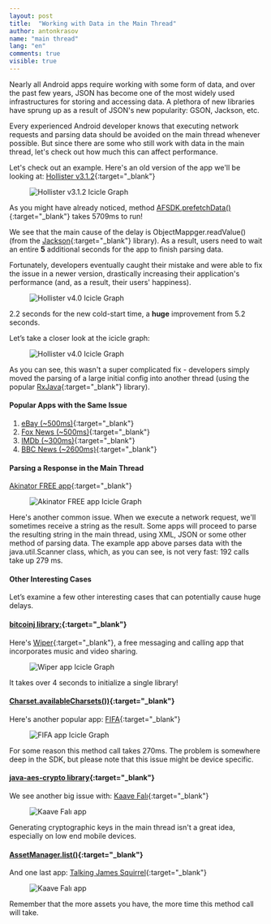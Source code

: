 ```yaml
---
layout: post
title:  "Working with Data in the Main Thread"
author: antonkrasov
name: "main thread"
lang: "en"
comments: true
visible: true
---
```


Nearly all Android apps require working with some form of data, and over the past few years, JSON has become one of the most widely used infrastructures for storing and accessing data. A plethora of new libraries have sprung up as a result of JSON's new popularity: GSON, Jackson, etc.

Every experienced Android developer knows that executing network requests and parsing data should be avoided on the main thread whenever possible. But since there are some who still work with data in the main thread, let's check out how much this can affect performance.

Let's check out an example. Here's an old version of the app we'll be looking at: [Hollister v3.1.2](https://nimbledroid.com/play/com.abercrombie.hollister?p=24MpWQo0PFe7cX#Icicle%20Graph){:target="_blank"}  

<figure><img src="{{ site.baseurl }}/assets/working-with-data-in-main-thread/prefetchData.png" alt="Hollister v3.1.2 Icicle Graph" /></figure>

As you might have already noticed, method [AFSDK.prefetchData()](https://nimbledroid.com/play/com.abercrombie.hollister?p=24MpWQo0PFe7cX#AFSDK.prefetchData()){:target="_blank"} takes 5709ms to run!

We see that the main cause of the delay is ObjectMappger.readValue() (from the [Jackson](http://wiki.fasterxml.com/JacksonHome){:target="_blank"} library). As a result, users need to wait an entire **5** additional seconds for the app to finish parsing data.

Fortunately, developers eventually caught their mistake and were able to fix the issue in a newer version, drastically increasing their application's performance (and, as a result, their users' happiness).

<figure><img src="{{ site.baseurl }}/assets/working-with-data-in-main-thread/new_version.png" alt="Hollister v4.0 Icicle Graph" /></figure>

2.2 seconds for the new cold-start time, a **huge** improvement from 5.2 seconds.  

Let’s take a closer look at the icicle graph:

<figure><img src="{{ site.baseurl }}/assets/working-with-data-in-main-thread/new_version_icicle_graph.png" alt="Hollister v4.0 Icicle Graph" /></figure>

As you can see, this wasn't a super complicated fix - developers simply moved the parsing of a large initial config into another thread (using the popular [RxJava](https://github.com/ReactiveX/RxJava){:target="_blank"} library).

#### **Popular Apps with the Same Issue**

1. [eBay (~500ms)](https://nimbledroid.com/play/com.ebay.mobile?p=2DGJh7FgPtnG20#Icicle%20Graph){:target="_blank"}
2. [Fox News (~500ms)](https://nimbledroid.com/play/com.foxnews.android?p=2LAX4s1ZyB8ZS5#Icicle%20Graph){:target="_blank"}
3. [IMDb (~300ms)](https://nimbledroid.com/play/com.imdb.mobile?p=2LAn6wgZpKR1wK#Icicle%20Graph){:target="_blank"}
3. [BBC News (~2600ms)](https://nimbledroid.com/play/bbc.mobile.news.ww?p=2LBxzUaCTqL6AD#Icicle%20Graph){:target="_blank"}

#### **Parsing a Response in the Main Thread**

[Akinator FREE app](https://nimbledroid.com/play/com.digidust.elokence.akinator.freemium?p=2LBUuOaCBZDgpV#Icicle%20Graph){:target="_blank"}

<figure><img src="{{ site.baseurl }}/assets/working-with-data-in-main-thread/scanner.png" alt="Akinator FREE app Icicle Graph" /></figure>

Here's another common issue. When we execute a network request, we'll sometimes receive a string as the result. Some apps will proceed to parse the resulting string in the main thread, using XML, JSON or some other method of parsing data. The example app above parses data with the java.util.Scanner class, which, as you can see, is not very fast: 192 calls take up 279 ms.    

#### **Other Interesting Cases**

Let’s examine a few other interesting cases that can potentially cause huge delays.

#### **[bitcoinj library:](https://bitcoinj.github.io/){:target="_blank"}**

Here's [Wiper](https://nimbledroid.com/play/com.gowiper.android?p=2LBWGdxbz40SmJ#Icicle%20Graph){:target="_blank"}, a free messaging and calling app that incorporates music and video sharing.

<figure><img src="{{ site.baseurl }}/assets/working-with-data-in-main-thread/bitcoinj.png" alt="Wiper app Icicle Graph" /></figure>

It takes over 4 seconds to initialize a single library!

#### **[Charset.availableCharsets())](http://developer.android.com/reference/java/nio/charset/Charset.html#availableCharsets()){:target="_blank"}**

Here's another popular app: [FIFA](https://nimbledroid.com/play/com.fifa.fifaapp.android?p=2LSQeDAWrp2F6y#converter.StringHttpMessageConverter%20constructor){:target="_blank"}

<figure><img src="{{ site.baseurl }}/assets/working-with-data-in-main-thread/availableCharsets.png" alt="FIFA app Icicle Graph" /></figure>

For some reason this method call takes 270ms. The problem is somewhere deep in the SDK, but please note that this issue might be device specific.

#### **[java-aes-crypto library](https://github.com/tozny/java-aes-crypto){:target="_blank"}**

We see another big issue with: [Kaave Falı](https://nimbledroid.com/play/com.didilabs.kaavefali?p=2LRJ9SvzEgS0qH#AesCbcWithIntegrity.generateKeyFromPassword){:target="_blank"}

<figure><img src="{{ site.baseurl }}/assets/working-with-data-in-main-thread/aes-crypto.png" alt="Kaave Falı app" /></figure>

Generating cryptographic keys in the main thread isn't a great idea, especially on low end mobile devices.

#### **[AssetManager.list()](http://developer.android.com/reference/android/content/res/AssetManager.html#list(java.lang.String)){:target="_blank"}**

And one last app: [Talking James Squirrel](https://nimbledroid.com/play/com.kauf.talking.baum.TalkingJamesSquirrel?p=2L9rN3y7GP1kMc#FrameAnimation.loadResource){:target="_blank"}

<figure><img src="{{ site.baseurl }}/assets/working-with-data-in-main-thread/AssetManager.getList().png" alt="Kaave Falı app" /></figure>

Remember that the more assets you have, the more time this method call will take.
